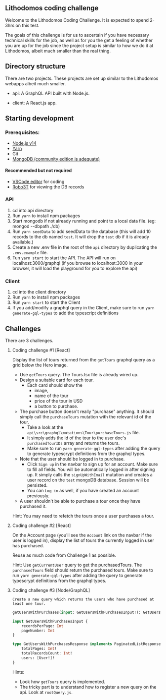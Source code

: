 ## Lithodomos coding challenge

Welcome to the Lithodomos Coding Challenge. 
It is expected to spend 2-3hrs on this test.

The goals of this challenge is for us to ascertain if you have necessary technical skills for the job, as well as for you the get a feeling of whether you are up for the job since the project setup is similar to how we do it at Lithodomos, albeit much smaller than the real thing.


## Directory structure

There are two projects. These projects are set up similar to the Lithodomos webapps albeit much smaller.

- api: A GraphQL API built with Node.js. 

- client: A React.js app.



## Starting development

### Prerequisites:

- [Node.js v14](https://nodejs.org/en/download/)
- [Yarn](https://yarnpkg.com/)
- Git
- [MongoDB (community edition is adequate)](https://www.mongodb.com/try/download/community?tck=docs_server)

#### Recommended but not required

- [VSCode editor](https://code.visualstudio.com/) for coding 
- [Robo3T](https://robomongo.org/) for viewing the DB records


###  API

1) cd into api directory
2) Run `yarn` to install npm packages
3) Start mongodb if not already running and point to a local data file. (eg: mongod --dbpath ./db)
4) Run `yarn seedData` to add seedData to the database (this will add 10 records to the db named `test`. It will drop the `test` db if it is already available.)
5) Create a new .env file in the root of the `api` directory by duplicating the `.env.example` file.
6) Tun `yarn start` to start the API. The API will run on localhost:3000/graphql (if you browse to localhost:3000 in your browser, it will load the playground for you to explore the api)


### Client

1) cd into the client directory
2) Run `yarn` to install npm packages
3) Run `yarn start` to start the Client
4) If you add/modify a graphql query in the Client, make sure to run `yarn generate-gql-types` to add the typescript definitions


## Challenges

There are 3 challenges. 

1) Coding challenge #1 [React]

	Display the list of tours returned from the `getTours` graphql query as a grid below the Hero image.
	- Use `getTours` query. The Tours.tsx file is already wired up.
	- Design a suitable card for each tour.
	  - Each card should show the 
	    - image, 
		- name of the tour
		- price of the tour in USD
		- a button to purchase.
	- The purchase button doesn't really "purchase" anything. It should simply call the `purchaseTours` mutation with the relevant id of the tour.
		- Take a look at the `api\src\graphql\mutations\Tour\purchaseTours.js` file. 
		- It simply adds the id of the tour to the user doc's `purchasedTourIDs` array and returns the tours.
		- Make sure to run `yarn generate-gql-types` after adding the query to generate typescrypt definitions from the graphql types.
	- Note that the user should be logged in to purchase.
		- Click `Sign up` in the navbar to sign up for an account. Make sure to fill all fields. You will be automatically logged in after signing up. It simply calls the `signUpWithEmail` mutation and creates a user record on the `test` mongoDB database. Session will be persisted.
		- You can `Log in` as well, if you have created an account previously.
	- A user shouldn't be able to purchase a tour once they have purchased it.

	Hint: You may need to refetch the tours once a user purchases a tour.

2) Coding challenge #2 [React]

	On the Account page (you'll see the `Account` link on the navbar if the user is logged in), display the list of tours the currently logged in user has purchased.
	
	Reuse as much code from Challenge 1 as possible.

	Hint: Use `getCurrentUser` query to get the purchasedTours. The `purchasedTours` field should return the purchased tours. Make sure to run `yarn generate-gql-types` after adding the query to generate typescrypt definitions from the graphql types.


3) Coding challenge #3 [Node/GraphQL]

       Create a new query which returns the users who have purchased at least one tour.
       

	```graphql
	getUsersWithPurchases(input: GetUsersWithPurchasesInput!): GetUsersWithPurchasesResponse!

	input GetUsersWithPurchasesInput {
		recordsPerPage: Int
		pageNumber: Int
	}

	type GetUsersWithPurchasesResponse implements PaginatedListResponse {
		totalPages: Int!
		totalRecordsCount: Int!
		users: [User!]!
	}
	```

	Hints: 
	- Look how `getTours` query is implemented. 
	- The tricky part is to understand how to register a new query on the api. Look at `rootQuery.js`.


